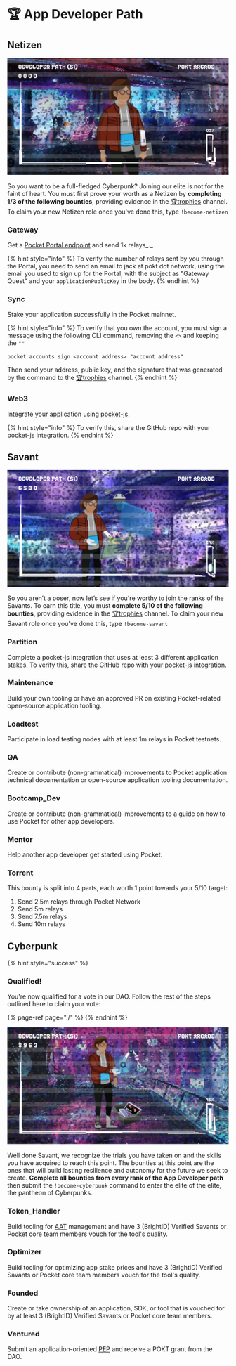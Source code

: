 # 🏆 App Developer Path

## Netizen

![](../../../.gitbook/assets/dev_banner1.png)

So you want to be a full-fledged Cyberpunk? Joining our elite is not for the faint of heart. You must first prove your worth as a Netizen by **completing 1/3 of the following bounties**, providing evidence in the [🏆trophies](https://discord.com/channels/553741558869131266/763504639299289138) channel. To claim your new Netizen role once you've done this, type `!become-netizen`

### **Gateway**

Get a [Pocket Portal endpoint](https://www.portal.pokt.network/) and send 1k relays_._

{% hint style="info" %}
To verify the number of relays sent by you through the Portal, you need to send an email to jack at pokt dot network, using the email you used to sign up for the Portal, with the subject as "Gateway Quest" and your `applicationPublicKey` in the body.
{% endhint %}

### **Sync** 

Stake your application successfully in the Pocket mainnet.

{% hint style="info" %}
To verify that you own the account, you must sign a message using the following CLI command, removing the `<>` and keeping the `""`

```text
pocket accounts sign <account address> "account address"
```

Then send your address, public key, and the signature that was generated by the command to the [🏆trophies](https://discord.com/channels/553741558869131266/763504639299289138) channel.
{% endhint %}

### **Web3**

Integrate your application using [pocket-js](https://docs.pokt.network/js/). 

{% hint style="info" %}
To verify this, share the GitHub repo with your pocket-js integration.
{% endhint %}

## Savant

![](../../../.gitbook/assets/dev_banner2.png)

So you aren’t a poser, now let’s see if you're worthy to join the ranks of the Savants. To earn this title, you must **complete 5/10 of the following bounties**, providing evidence in the [🏆trophies](https://discord.com/channels/553741558869131266/763504639299289138) channel. To claim your new Savant role once you've done this, type `!become-savant`

### Partition

Complete a pocket-js integration that uses at least 3 different application stakes. To verify this, share the GitHub repo with your pocket-js integration.

### Maintenance

Build your own tooling or have an approved PR on existing Pocket-related open-source application tooling.

### Loadtest

Participate in load testing nodes with at least 1m relays in Pocket testnets.

### QA

Create or contribute \(non-grammatical\) improvements to Pocket application technical documentation or open-source application tooling documentation.

### Bootcamp\_Dev

Create or contribute \(non-grammatical\) improvements to a guide on how to use Pocket for other app developers.

### Mentor

Help another app developer get started using Pocket.

### Torrent

This bounty is split into 4 parts, each worth 1 point towards your 5/10 target:

1. Send 2.5m relays through Pocket Network
2. Send 5m relays
3. Send 7.5m relays
4. Send 10m relays

## Cyberpunk

{% hint style="success" %}
### Qualified!

You're now qualified for a vote in our DAO. Follow the rest of the steps outlined here to claim your vote:

{% page-ref page="./" %}
{% endhint %}

![](../../../.gitbook/assets/dev_banner3.png)

Well done Savant, we recognize the trials you have taken on and the skills you have acquired to reach this point. The bounties at this point are the ones that will build lasting resilience and autonomy for the future we seek to create. **Complete all bounties from every rank of the App Developer path** then submit the `!become-cyberpunk` command to enter the elite of the elite, the pantheon of Cyberpunks.

### Token\_Handler

Build tooling for [AAT](../../../main-concepts/glossary.md#application-authentication-token-aat) management and have 3 \(BrightID\) Verified Savants or Pocket core team members vouch for the tool's quality.

### Optimizer

Build tooling for optimizing app stake prices and have 3 \(BrightID\) Verified Savants or Pocket core team members vouch for the tool's quality.

### Founded

Create or take ownership of an application, SDK, or tool that is vouched for by at least 3 \(BrightID\) Verified Savants or Pocket core team members.

### Ventured

Submit an application-oriented [PEP](../submit-a-proposal/pep-pocket-ecosystem-proposal.md) and receive a POKT grant from the DAO.

